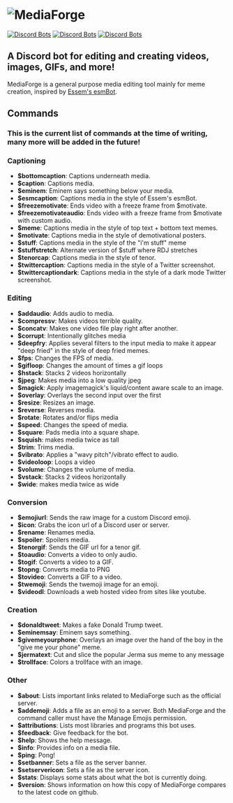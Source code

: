 # ![MediaForge](https://raw.githubusercontent.com/HexCodeFFF/captionbot/master/media/banner.png)
[![Discord Bots](https://top.gg/api/widget/status/780570413767983122.svg)](https://top.gg/bot/780570413767983122)
[![Discord Bots](https://top.gg/api/widget/servers/780570413767983122.svg)](https://top.gg/bot/780570413767983122)
[![Discord Bots](https://top.gg/api/widget/upvotes/780570413767983122.svg)](https://top.gg/bot/780570413767983122)
## A Discord bot for editing and creating videos, images, GIFs, and more!

MediaForge is a general purpose media editing tool mainly for meme creation, inspired by [Essem's esmBot](https://github.com/esmBot/esmBot).

## Commands
### This is the current list of commands at the time of writing, many more will be added in the future!
### Captioning
- **$bottomcaption**: Captions underneath media.
- **$caption**: Captions media.
- **$eminem**: Eminem says something below your media.
- **$esmcaption**: Captions media in the style of Essem's esmBot.
- **$freezemotivate**: Ends video with a freeze frame from $motivate.
- **$freezemotivateaudio**: Ends video with a freeze frame from $motivate with custom audio.
- **$meme**: Captions media in the style of top text + bottom text memes.
- **$motivate**: Captions media in the style of demotivational posters.
- **$stuff**: Captions media in the style of the "i'm stuff" meme
- **$stuffstretch**: Alternate version of $stuff where RDJ stretches
- **$tenorcap**: Captions media in the style of tenor.
- **$twittercaption**: Captions media in the style of a Twitter screenshot.
- **$twittercaptiondark**: Captions media in the style of a dark mode Twitter screenshot.
### Editing
- **$addaudio**: Adds audio to media.
- **$compressv**: Makes videos terrible quality.
- **$concatv**: Makes one video file play right after another.
- **$corrupt**: Intentionally glitches media
- **$deepfry**: Applies several filters to the input media to make it appear "deep fried" in the style of deep fried memes.
- **$fps**: Changes the FPS of media.
- **$gifloop**: Changes the amount of times a gif loops
- **$hstack**: Stacks 2 videos horizontally
- **$jpeg**: Makes media into a low quality jpeg
- **$magick**: Apply imagemagick's liquid/content aware scale to an image.
- **$overlay**: Overlays the second input over the first
- **$resize**: Resizes an image.
- **$reverse**: Reverses media.
- **$rotate**: Rotates and/or flips media
- **$speed**: Changes the speed of media.
- **$square**: Pads media into a square shape.
- **$squish**: makes media twice as tall
- **$trim**: Trims media.
- **$vibrato**: Applies a "wavy pitch"/vibrato effect to audio.
- **$videoloop**: Loops a video
- **$volume**: Changes the volume of media.
- **$vstack**: Stacks 2 videos horizontally
- **$wide**: makes media twice as wide
### Conversion
- **$emojiurl**: Sends the raw image for a custom Discord emoji.
- **$icon**: Grabs the icon url of a Discord user or server.
- **$rename**: Renames media.
- **$spoiler**: Spoilers media.
- **$tenorgif**: Sends the GIF url for a tenor gif.
- **$toaudio**: Converts a video to only audio.
- **$togif**: Converts a video to a GIF.
- **$topng**: Converts media to PNG
- **$tovideo**: Converts a GIF to a video.
- **$twemoji**: Sends the twemoji image for an emoji.
- **$videodl**: Downloads a web hosted video from sites like youtube.
### Creation
- **$donaldtweet**: Makes a fake Donald Trump tweet.
- **$eminemsay**: Eminem says something.
- **$givemeyourphone**: Overlays an image over the hand of the boy in the "give me your phone" meme.
- **$jermatext**: Cut and slice the popular Jerma sus meme to any message
- **$trollface**: Colors a trollface with an image.
### Other
- **$about**: Lists important links related to MediaForge such as the official server.
- **$addemoji**: Adds a file as an emoji to a server. Both MediaForge and the command caller must have the Manage Emojis permission.
- **$attributions**: Lists most libraries and programs this bot uses.
- **$feedback**: Give feedback for the bot.
- **$help**: Shows the help message.
- **$info**: Provides info on a media file.
- **$ping**: Pong!
- **$setbanner**: Sets a file as the server banner.
- **$setservericon**: Sets a file as the server icon.
- **$stats**: Displays some stats about what the bot is currently doing.
- **$version**: Shows information on how this copy of MediaForge compares to the latest code on github.
